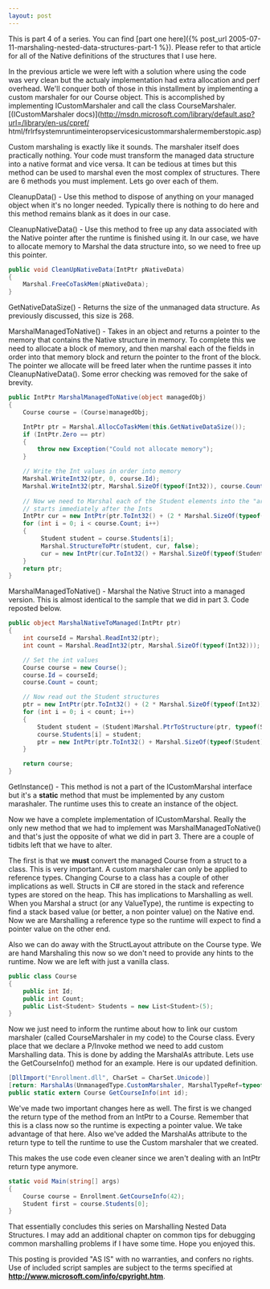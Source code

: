 ```yaml
---
layout: post
---
```

This is part 4 of a series.  You can find [part one here]({% post_url 2005-07-11-marshaling-nested-data-structures-part-1 %}).  Please refer to that article for all of the Native definitions of the structures that I use here.

In the previous article we were left with a solution where using the code was very clean but the actualy implementation had extra allocation and perf overhead.  We'll conquer both of those in this installment by implementing a custom marshaler for our Course object.  This is accomplished by implementing ICustomMarshaler and call the class CourseMarshaler.  [(ICustomMarshaler docs)](http://msdn.microsoft.com/library/default.asp?url=/library/en-us/cpref/ html/frlrfsystemruntimeinteropservicesicustommarshalermemberstopic.asp)

Custom marshaling is exactly like it sounds.  The marshaler itself does practically nothing.  Your code must transform the managed data structure into a native format and vice versa.  It can be tedious at times but this method can be used to marshal even the most complex of structures.  There are 6 methods you must implement.  Lets go over each of them.

CleanupData() - Use this method to dispose of anything on your managed object when it's no longer needed.  Typically there is nothing to do here and this method remains blank as it does in our case.

CleanupNativeData() \- Use this method to free up any data associated with the Native pointer after the runtime is finished using it.  In our case, we have to allocate memory to Marshal the data structure into, so we need to free up this pointer.

``` csharp
public void CleanUpNativeData(IntPtr pNativeData)
{
    Marshal.FreeCoTaskMem(pNativeData);
}
```

GetNativeDataSize() - Returns the size of the unmanaged data structure.  As previously discussed, this size is 268.

MarshalManagedToNative() - Takes in an object and returns a pointer to the memory that contains the Native structure in memory.  To complete this we need to allocate a block of memory, and then marshal each of the fields in order into that memory block and return the pointer to the front of the block.  The pointer we allocate will be freed later when the runtime passes it into CleanupNativeData().  Some error checking was removed for the sake of brevity.

``` csharp
public IntPtr MarshalManagedToNative(object managedObj)
{
    Course course = (Course)managedObj;

    IntPtr ptr = Marshal.AllocCoTaskMem(this.GetNativeDataSize());
    if (IntPtr.Zero == ptr)
    {
        throw new Exception("Could not allocate memory");
    }

    // Write the Int values in order into memory
    Marshal.WriteInt32(ptr, 0, course.Id);
    Marshal.WriteInt32(ptr, Marshal.SizeOf(typeof(Int32)), course.Count);
            
    // Now we need to Marshal each of the Student elements into the "array".  This 
    // starts immediately after the Ints
    IntPtr cur = new IntPtr(ptr.ToInt32() + (2 * Marshal.SizeOf(typeof(Int32))));
    for (int i = 0; i < course.Count; i++)
    {
         Student student = course.Students[i];
         Marshal.StructureToPtr(student, cur, false);
         cur = new IntPtr(cur.ToInt32() + Marshal.SizeOf(typeof(Student)));
    }
    return ptr;
}
```

MarshalManagedToNative() - Marshal the Native Struct into a managed version.  This is almost identical to the sample that we did in part 3.  Code reposted below.  
    
``` csharp
public object MarshalNativeToManaged(IntPtr ptr)
{
    int courseId = Marshal.ReadInt32(ptr);
    int count = Marshal.ReadInt32(ptr, Marshal.SizeOf(typeof(Int32)));

    // Set the int values
    Course course = new Course();
    course.Id = courseId;
    course.Count = count;

    // Now read out the Student structures
    ptr = new IntPtr(ptr.ToInt32() + (2 * Marshal.SizeOf(typeof(Int32))));
    for (int i = 0; i < count; i++)
    {
        Student student = (Student)Marshal.PtrToStructure(ptr, typeof(Student));
        course.Students[i] = student;
        ptr = new IntPtr(ptr.ToInt32() + Marshal.SizeOf(typeof(Student)));
    }

    return course;
}
```

GetInstance() - This method is not a part of the ICustomMarshal interface but
it's a **static** method that must be implemented by any custom marashaler.
The runtime uses this to create an instance of the object.

Now we have a complete implementation of ICustomMarshal.  Really the only new
method that we had to implement was MarshalManagedToNative() and that's just
the opposite of what we did in part 3.  There are a couple of tidbits left
that we have to alter.

The first is that we **must** convert the managed Course from a struct to a class.  This is very important.  A custom marshaler can only be applied to reference types.  Changing Course to a class has a couple of other implications as well.  Structs in C# are stored in the stack and reference types are stored on the heap.  This has implications to Marshalling as well.  When you Marshal a struct (or any ValueType), the runtime is expecting to find a stack based value (or better, a non pointer value) on the Native end.  Now we are Marshalling a reference type so the runtime will expect to find a pointer value on the other end.

Also we can do away with the StructLayout attribute on the Course type.  We are hand Marshaling this now so we don't need to provide any hints to the runtime.  Now we are left with just a vanilla class.

``` csharp
public class Course
{
    public int Id;  
    public int Count;  
    public List<Student> Students = new List<Student>(5);
}
```

Now we just need to inform the runtime about how to link our custom marshaler (called CourseMarshaler in my code) to the Course class.  Every place that we declare a P/Invoke method we need to add custom Marshalling data.  This is done by adding the MarshalAs attribute.  Lets use the GetCourseInfo() method for an example.  Here is our updated definition.

``` csharp
[DllImport("Enrollment.dll", CharSet = CharSet.Unicode)]
[return: MarshalAs(UnmanagedType.CustomMarshaler, MarshalTypeRef=typeof(CourseMarshaler))]
public static extern Course GetCourseInfo(int id);
```

We've made two important changes here as well.  The first is we changed the return type of the method from an IntPtr to a Course.  Remember that this is a class now so the runtime is expecting a pointer value.  We take advantage of that here.  Also we've added the MarshalAs attribute to the return type to tell the runtime to use the Custom marshaler that we created.

This makes the use code even cleaner since we aren't dealing with an IntPtr return type anymore.

``` csharp
static void Main(string[] args)
{
    Course course = Enrollment.GetCourseInfo(42);
    Student first = course.Students[0];
}
```

That essentially concludes this series on Marshalling Nested Data Structures.  I may add an additional chapter on common tips for debugging common marshalling problems if I have some time.  Hope you enjoyed this.

This posting is provided "AS IS" with no warranties, and confers no rights.  Use of included script samples are subject to the terms specified at **<http://www.microsoft.com/info/cpyright.htm>**.

